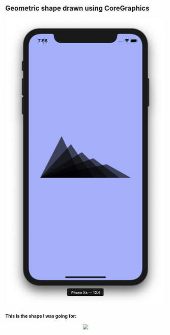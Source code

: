 ## Geometric shape drawn using CoreGraphics


<p align="center">
  <img src="https://github.com/marlonjames71/CoreGraphicsDrawingGeoMetricShapes/blob/master/Screen%20Shot%202019-08-15%20at%207.56.35%20PM.png">
</p>

#### This is the shape I was going for:

<p align="center">
  <img src="https://proxy.duckduckgo.com/iu/?u=https%3A%2F%2Fs-media-cache-ak0.pinimg.com%2Foriginals%2Fed%2F81%2F7a%2Fed817a5e5af22517a0bb0507244df1e4.jpg&f=1">
</p>
